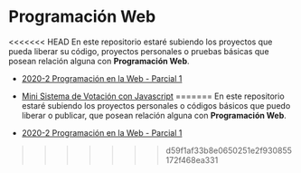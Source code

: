 # Programación Web

<<<<<<< HEAD
En este repositorio estaré subiendo los proyectos que pueda liberar su código, proyectos personales o pruebas básicas que posean relación alguna con __Programación Web__.

* [2020-2 Programación en la Web - Parcial 1](ProgramaciónWeb_2020-2_Previo1)
* [Mini Sistema de Votación con Javascript](SistemaVotaciones01)
=======
En este repositorio estaré subiendo los proyectos personales o códigos básicos que puedo liberar o publicar, que posean relación alguna con __Programación Web__.

* [2020-2 Programación en la Web - Parcial 1](ProgramaciónWeb_2020-2_Previo1)
>>>>>>> d59f1af33b8e0650251e2f930855172f468ea331
